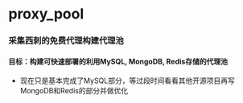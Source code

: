 proxy_pool
====================

### 采集西刺的免费代理构建代理池


#### 目标：构建可快速部署的利用MySQL, MongoDB, Redis存储的代理池
+ 现在只是基本完成了MySQL部分，等过段时间看看其他开源项目再写MongoDB和Redis的部分并做优化

